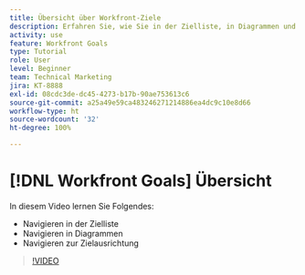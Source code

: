 ```yaml
---
title: Übersicht über Workfront-Ziele
description: Erfahren Sie, wie Sie in der Zielliste, in Diagrammen und in der Zielausrichtung navigieren.
activity: use
feature: Workfront Goals
type: Tutorial
role: User
level: Beginner
team: Technical Marketing
jira: KT-8888
exl-id: 08cdc3de-dc45-4273-b17b-90ae753613c6
source-git-commit: a25a49e59ca483246271214886ea4dc9c10e8d66
workflow-type: ht
source-wordcount: '32'
ht-degree: 100%

---
```


# [!DNL Workfront Goals] Übersicht

In diesem Video lernen Sie Folgendes:

* Navigieren in der Zielliste
* Navigieren in Diagrammen
* Navigieren zur Zielausrichtung

>[!VIDEO](https://video.tv.adobe.com/v/335182/?quality=12&learn=on)
